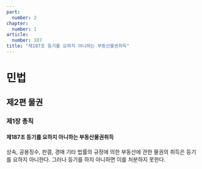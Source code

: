 ```yaml
---
part:
  number: 2
chapter:
  number: 1
article:
  number: 187
title: "제187조 등기를 요하지 아니하는 부동산물권취득"
---
```

# 민법

## 제2편 물권

### 제1장 총칙

#### 제187조 등기를 요하지 아니하는 부동산물권취득

상속, 공용징수, 판결, 경매 기타 법률의 규정에 의한 부동산에 관한 물권의 취득은 등기를 요하지 아니한다. 그러나 등기를 하지 아니하면 이를 처분하지 못한다.
